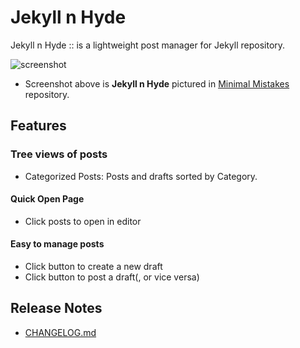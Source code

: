 # Jekyll n Hyde

Jekyll n Hyde :: is a lightweight post manager for Jekyll repository.

![screenshot](https://user-images.githubusercontent.com/19310326/159724594-e4d97dc2-51ba-4d23-acbd-731c39956542.png)

* Screenshot above is **Jekyll n Hyde** pictured in [Minimal Mistakes](https://github.com/mmistakes/minimal-mistakes) repository.

## Features

### Tree views of posts

- Categorized Posts: Posts and drafts sorted by Category.

#### Quick Open Page

- Click posts to open in editor

#### Easy to manage posts

- Click button to create a new draft
- Click button to post a draft(, or vice versa)

## Release Notes

* [CHANGELOG.md](CHANGELOG.md)

